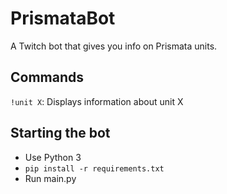 # PrismataBot
A Twitch bot that gives you info on Prismata units.

## Commands
`!unit X`: Displays information about unit X

## Starting the bot

* Use Python 3
* `pip install -r requirements.txt`
* Run main.py
